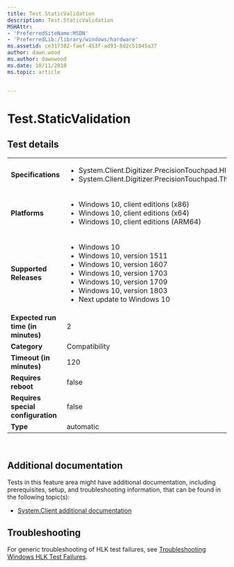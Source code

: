 ```yaml
---
title: Test.StaticValidation
description: Test.StaticValidation
MSHAttr:
- 'PreferredSiteName:MSDN'
- 'PreferredLib:/library/windows/hardware'
ms.assetid: ce317382-faef-453f-ad93-8d2c51045a37
author: dawn.wood
ms.author: dawnwood
ms.date: 10/11/2018
ms.topic: article


---
```


# <span id="p_hlk_test.aa63581d-5af9-499c-8d7b-63242b100b9c"></span>Test.StaticValidation


## Test details
|||
|---|---|
| **Specifications**  | <ul><li>System.Client.Digitizer.PrecisionTouchpad.HIDCompliant</li><li>System.Client.Digitizer.PrecisionTouchpad.ThirdPartyDrivers</li></ul> |  
| **Platforms**   | <ul><li>Windows 10, client editions (x86)</li><li>Windows 10, client editions (x64)</li><li>Windows 10, client editions (ARM64)</li></ul> |
| **Supported Releases** | <ul><li>Windows 10</li><li>Windows 10, version 1511</li><li>Windows 10, version 1607</li><li>Windows 10, version 1703</li><li>Windows 10, version 1709</li><li>Windows 10, version 1803</li><li>Next update to Windows 10</li></ul> |
|**Expected run time (in minutes)**| 2 |
|**Category**| Compatibility |
|**Timeout (in minutes)**| 120 |
|**Requires reboot**| false |
|**Requires special configuration**| false |
|**Type**| automatic |

 

## <span id="Additional_documentation"></span><span id="additional_documentation"></span><span id="ADDITIONAL_DOCUMENTATION"></span>Additional documentation


Tests in this feature area might have additional documentation, including prerequisites, setup, and troubleshooting information, that can be found in the following topic(s):

-   [System.Client additional documentation](system-client-additional-documentation.md)

## <span id="Troubleshooting"></span><span id="troubleshooting"></span><span id="TROUBLESHOOTING"></span>Troubleshooting


For generic troubleshooting of HLK test failures, see [Troubleshooting Windows HLK Test Failures](..\user\troubleshooting-windows-hlk-test-failures.md).

 

 






